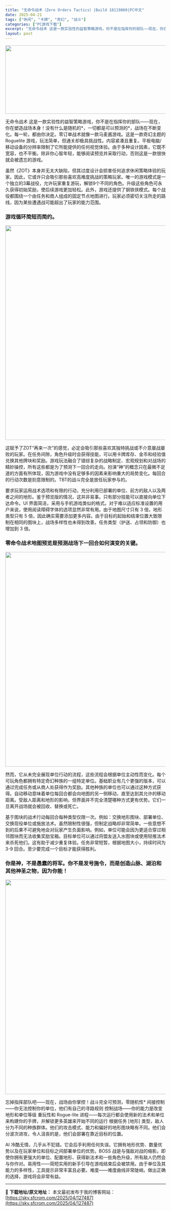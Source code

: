 ```yaml
---
title: "无命令战术（Zero Orders Tactics）|Build 18119860|PC中文"
date: 2025-04-21
tags: ["休闲", "卡牌", "奇幻", "战斗"]
categories: ["PC游戏下载"]
excerpt: "无命令战术 这是一款实验性的益智策略游戏，你不是在指挥你的部队——现在，你在塑造战场本身！没有什么是随机的*，一切都是可以预测的*，战场在不断变化。每一轮，都由你决定。零订单战术就像一款马麦酱游戏。这是一款奇幻主题的 Roguelite 游戏，玩法简单，但通关却极具挑战性。内容紧凑且重复。平板电脑/&hellip;"
layout: post
---
```


<img class="aligncenter size-full wp-image-127488" src="https://sky.sfcrom.com/wp-content/uploads/2025/04/2025042107081279.webp" alt="" width="660" height="215" />

无命令战术 这是一款实验性的益智策略游戏，你不是在指挥你的部队——现在，你在塑造战场本身！没有什么是随机的*，一切都是可以预测的*，战场在不断变化。每一轮，都由你决定。零订单战术就像一款马麦酱游戏。这是一款奇幻主题的 Roguelite 游戏，玩法简单，但通关却极具挑战性。内容紧凑且重复。平板电脑/移动设备的分辨率限制了它所能提供的任何视觉体验。由于多种设计因素，它既不宽容，也不平衡。除非你心智年轻，能够阅读预览并采取行动，否则这是一款很快就会被遗忘的游戏。

<span>虽然《ZOT》本身并无太大缺陷，但其过度设计会损害任何追求休闲策略体验的玩家。因此，它或许只会吸引那些喜欢高难度挑战的策略玩家。唯一的游戏模式是一个独立的3幕战役，允许玩家重复游玩，解锁9个不同的角色。升级这些角色可永久获得初始奖励，使后续游戏更加轻松。此外，游戏还提供了钢铁侠模式。每个战役都围绕一个由任务和商人组成的固定节点地图进行。玩家必须密切关注所走的路线，因为某些遭遇战可能超出了玩家的能力范围。</span>
<h3><span>游戏循环简短而简约。</span></h3>
<img class="aligncenter size-full wp-image-127491" src="https://sky.sfcrom.com/wp-content/uploads/2025/04/2025042107104073.webp" alt="" width="1200" height="675" />

<span>这赋予了ZOT“再来一次”的感觉，必定会吸引那些喜欢其独特挑战或不介意屡战屡败的玩家。在任务间隙，角色升级时会获得技能，可以用卡牌库存、金币和经验值兑换其他牌块和奖励。游戏玩法融合了错综复杂的战略制定、宏观规划和对战场的精妙操控，所有这些都是为了预测下一回合的走向。扮演“神”的概念只在最微不足道的方面有所体现，因为游戏中没有足够多的因素来影响重大的局势变化。每回合的行动次数是刻意限制的。TBT的战斗完全是放任玩家参与的。</span>

<span>要求玩家运用战术选项和有限的行动，充分利用已部署的单位、前方的敌人以及两者之间的地形。鉴于预览版的情况，这并非易事。只有部分技能可以直接向单位下达命令。UI 界面简洁，采用与手机游戏类似的格式。对于难以适应标准设置的用户来说，使用阅读障碍字体的选项显然非常有用。由于地图尺寸只有 3 倍，地形类型只有 5 倍，因此确实需要添加更多内容。由于目标的起始和结束位置大致限制在相同的图块上，战场多样性也未得到改善。任务类型（护送、占领和防御）也增加到 3 倍。</span>
<h3><span>零命令战术地图预览是预测战场下一回合如何演变的关键。</span></h3>
<img class="aligncenter size-full wp-image-127490" src="https://sky.sfcrom.com/wp-content/uploads/2025/04/2025042107104063.webp" alt="" width="1200" height="675" />

<span>然而，它从未完全展现单位行动的流程，这些流程会根据单位主动性而变化。每个可玩角色都拥有特定奇幻种族的一组特定单位。基础职业有几个更强的版本，可以通过完成任务或从商人处获得作为奖励。其他种族的单位也可以通过这种方式获得。自动移动意味着单位每回合都会向地图的另一侧移动，直至达到其允许的移动距离。受敌人距离和地形的影响，但界面并不完全清楚哪种方式更有优势。它们一旦离开战场就会被回收、替换或死亡。</span>

<span>基于图块的战术行动每回合每种类型仅限一次。例如：交换地形图块、部署单位、交换现役单位或施放法术。虽然限制性很强，但制定战略却非常简单。一些意想不到的后果不可避免地会对玩家产生负面影响。例如，单位可能会因为更适合穿过相邻图块而无法收集奖励宝箱。目标单位可以通过将盟友送入水图块或使用轻推法术来杀死他们。这有助于减少重复体验。任务非常短暂，根据地图大小，持续时间为 3-9 回合。至少要完成一个目标才能获得胜利。</span>
<h3><span>你是神，不是愚蠢的将军。你不是发号施令，而是创造山脉、湖泊和其他神圣之物，因为你能！</span></h3>
<img class="aligncenter size-full wp-image-127489" src="https://sky.sfcrom.com/wp-content/uploads/2025/04/2025042107104074.webp" alt="" width="1200" height="675" />

<span>忘掉指挥部队吧——现在，战场由你掌控！战斗完全可预测，零随机性* 间接控制——你无法控制你的单位，他们有自己的寻路规则 控制战场——你的能力是改变地形和单位等级 重玩性和 Rogue-lite 进程——每次运行都会使用新的法术和单位来构建你的手牌，并解锁更多英雄来开始不同的运行 根据任务 [地形] 类型，敌人分为不同的种族群体。他们的攻击模式、能力和偏好的地形图块略有不同。他们会分波次进攻，令人沮丧的是，他们会部署在靠近目标的位置。</span>

AI 冷酷无情，几乎从不犯错。它会后手利用任何失误。它拥有地形优势、数量优势以及在玩家单位和目标之间部署单位的优势。BOSS 战是与强敌对战的缩影。即使你拥有更强大的单位、配置地形、获得新法术和一些角色升级，所有敌人仍然会与你作对。易用性——简短实用的新手引导在游戏结束后会被禁用。由于单位及其能力的多样性，工具提示非常丰富且必要。难度——难度曲线非常陡峭。做出正确的选择，游戏将会非常有益。

---
📖 **下载地址/原文地址：** 本文最初发布于我的博客网站：[https://sky.sfcrom.com/2025/04/127487](https://sky.sfcrom.com/2025/04/127487)

